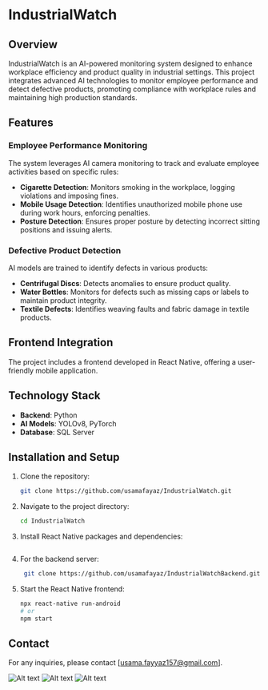 # IndustrialWatch

## Overview
IndustrialWatch is an AI-powered monitoring system designed to enhance workplace efficiency and product quality in industrial settings. This project integrates advanced AI technologies to monitor employee performance and detect defective products, promoting compliance with workplace rules and maintaining high production standards.

## Features

### Employee Performance Monitoring
The system leverages AI camera monitoring to track and evaluate employee activities based on specific rules:
- **Cigarette Detection**: Monitors smoking in the workplace, logging violations and imposing fines.
- **Mobile Usage Detection**: Identifies unauthorized mobile phone use during work hours, enforcing penalties.
- **Posture Detection**: Ensures proper posture by detecting incorrect sitting positions and issuing alerts.

### Defective Product Detection
AI models are trained to identify defects in various products:
- **Centrifugal Discs**: Detects anomalies to ensure product quality.
- **Water Bottles**: Monitors for defects such as missing caps or labels to maintain product integrity.
- **Textile Defects**: Identifies weaving faults and fabric damage in textile products.

## Frontend Integration
The project includes a frontend developed in React Native, offering a user-friendly mobile application.

## Technology Stack
- **Backend**: Python
- **AI Models**: YOLOv8, PyTorch
- **Database**: SQL Server

## Installation and Setup

1. Clone the repository:
    ```bash
    git clone https://github.com/usamafayaz/IndustrialWatch.git
    ```

2. Navigate to the project directory:
    ```bash
    cd IndustrialWatch
    ```

3. Install React Native packages and dependencies:
    ```npm install
    ```

4. For the backend server:
   ```bash
    git clone https://github.com/usamafayaz/IndustrialWatchBackend.git
    ```

5. Start the React Native frontend:
    ```bash
    npx react-native run-android
    # or
    npm start
    ```

## Contact
For any inquiries, please contact [usama.fayyaz157@gmail.com].

![Alt text](./images/Slide_1.png)
![Alt text](./images/Slide_2.png)
![Alt text](./images/Slide_3.png)

